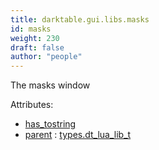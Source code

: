 ```yaml
---
title: darktable.gui.libs.masks
id: masks
weight: 230
draft: false
author: "people"
---
```


The masks window

Attributes:
* [has_tostring](../../../Attributes#has_tostring)
* [parent](../Attributes#parent) : [types.dt_lua_lib_t](../../../types/dt_lua_lib_t)

